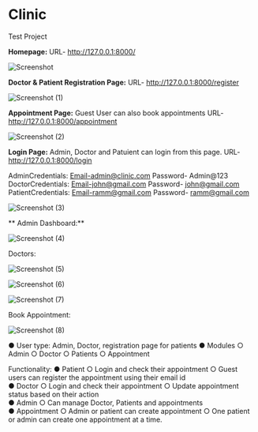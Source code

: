 # Clinic
Test Project

**Homepage:**
URL- http://127.0.0.1:8000/

![Screenshot](https://user-images.githubusercontent.com/32059484/191936484-e7645061-8dce-48a3-9104-ce056c85b1e0.png)


**Doctor & Patient Registration Page:**
URL- http://127.0.0.1:8000/register

![Screenshot (1)](https://user-images.githubusercontent.com/32059484/191937079-9ccd221b-4eb5-473c-8bc2-808b8e1d558e.png)

**Appointment Page:**
   Guest User can also book appointments
URL- http://127.0.0.1:8000/appointment

![Screenshot (2)](https://user-images.githubusercontent.com/32059484/191937242-64cd17d6-e069-4e2a-995f-438408ef27b4.png)


**Login Page:**
 Admin, Doctor and Patuient can login from this page.
 URL-http://127.0.0.1:8000/login
 
 AdminCredentials: 
     Email-admin@clinic.com
     Password- Admin@123     
 DoctorCredentials: 
     Email-john@gmail.com
     Password- john@gmail.com    
  PatientCredentials: 
     Email-ramm@gmail.com
     Password- ramm@gmail.com   
     
   
 
 ![Screenshot (3)](https://user-images.githubusercontent.com/32059484/191937600-09585cf2-a9fa-4f7c-bcda-cb4aa32258c0.png)
 
 
** Admin Dashboard:**

![Screenshot (4)](https://user-images.githubusercontent.com/32059484/191938755-cbb17506-5441-4cca-a610-a20c8456a4ef.png)

 
Doctors:

![Screenshot (5)](https://user-images.githubusercontent.com/32059484/191939047-7ee506e4-0c51-4ec9-8aca-171d4ecb879d.png)

![Screenshot (6)](https://user-images.githubusercontent.com/32059484/191939280-ee408248-dcba-489d-91d6-44ed70d32c93.png)

![Screenshot (7)](https://user-images.githubusercontent.com/32059484/191939397-7a2e8017-8288-467f-bef4-22a32e715899.png)

Book Appointment:

![Screenshot (8)](https://user-images.githubusercontent.com/32059484/191939828-0e415738-f4c0-4f58-b799-e8ef2da67907.png)


● User type: Admin, Doctor, registration page for patients
● Modules
    ○ Admin
    ○ Doctor
    ○ Patients
    ○ Appointment    
     
    
Functionality:
● Patient
    ○ Login and check their appointment
    ○ Guest users can register the appointment using their email id   
● Doctor
    ○ Login and check their appointment
    ○ Update appointment status based on their action   
● Admin
    ○ Can manage Doctor, Patients and appointments   
● Appointment
    ○ Admin or patient can create appointment
    ○ One patient or admin can create one appointment at a time.      
